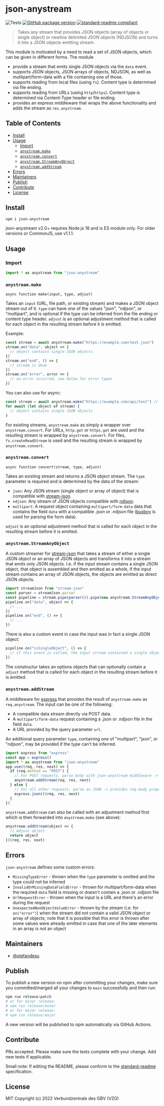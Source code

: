 # json-anystream

![Tests](https://github.com/gbv/json-anystream/workflows/Test/badge.svg)
[![GitHub package version](https://img.shields.io/github/package-json/v/gbv/json-anystream.svg?label=version)](https://github.com/gbv/json-anystream)
[![standard-readme compliant](https://img.shields.io/badge/readme%20style-standard-brightgreen.svg)](https://github.com/RichardLitt/standard-readme)

> Takes any stream that provides JSON objects (array of objects or single object) or newline delimited JSON objects (NDJSON) and turns it into a JSON objects emitting stream.

This module is motivated by a need to read a set of JSON objects, which can be given in different forms. The module

- provide a stream that emits single JSON objects via the `data` event.
- supports JSON objects, JSON arrays of objects, NDJSON, as well as mutlipart/form-data with a file containing one of those.
- supports reading from local files (using `fs`). Content type is determined via file ending.
- supports reading from URLs (using `http`/`https`). Content type is determined via Content-Type header or file ending.
- provides an express middleware that wraps the above functionality and adds the stream as `res.anystream`.

## Table of Contents

- [Install](#install)
- [Usage](#usage)
  - [Import](#import)
  - [`anystream.make`](#anystreammake)
  - [`anystream.convert`](#anystreamconvert)
  - [`anystream.StreamAnyObject`](#anystreamstreamanyobject)
  - [`anystream.addStream`](#anystreamaddstream)
- [Errors](#errors)
- [Maintainers](#maintainers)
- [Publish](#publish)
- [Contribute](#contribute)
- [License](#license)

## Install
```bash
npm i json-anystream
```

json-anystream v2.0+ requires Node.js 18 and is ES module only. For older versions or CommonJS, use v1.1.1.

## Usage

### Import
```js
import * as anystream from "json-anystream"
```

### `anystream.make`
`async function make(input, type, adjust)`

Takes an `input` (URL, file path, or existing stream) and makes a JSON object stream out of it. `type` can have one of the values "json", "ndjson", or "multipart", and is optional if the type can be inferred from the file ending or content type header. `adjust` is an optional adjustment method that is called for each object in the resulting stream before it is emitted.

Example:
```js
const stream = await anystream.make("https://example.com/test.json")
stream.on("data", object => {
  // object contains single JSON objects
})
stream.on("end", () => {
  // stream is done
})
stream.on("error", error => {
  // an error occurred, see below for error types
})
```

You can also use for async:
```js
const stream = await anystream.make("https://example.com/api/test") // assuming content type header is set
for await (let object of stream) {
  // object contains single JSON objects
}
```

For existing streams, `anystream.make` as simply a wrapper over `anystream.convert`. For URLs, `http.get` or `https.get` are used and the resulting stream is wrapped by `anystream.convert`. For files, `fs.createReadStream` is used and the resulting stream is wrapped by `anystream.convert`.

### `anystream.convert`
`async function convert(stream, type, adjust)`

Takes an existing stream and returns a JSON object stream. The `type` parameter is required and is determined by the data of the stream:
- `json`: Any JSON stream (single object or array of object) that is compatible with [stream-json](https://www.npmjs.com/package/stream-json).
- `ndjson`: Any stream of JSON objects compatible with [ndjson](https://www.npmjs.com/package/ndjson).
- `multipart`: A request object containing `multipart/form-data` data that contains the field `data` with a compatible .json or .ndjson file ([busboy](https://www.npmjs.com/package/busboy) is used for parsing the form data).

 `adjust` is an optional adjustment method that is called for each object in the resulting stream before it is emitted.

### `anystream.StreamAnyObject`
A custom streamer for [stream-json](https://www.npmjs.com/package/stream-json) that takes a stream of either a single JSON object or an array of JSON objects and transforms it into a stream that emits only JSON objects. I.e. if the input stream contains a single JSON object, that object is assembled and then emitted as a whole, if the input stream contains an array of JSON objects, the objects are emitted as direct JSON objects.

```js
import streamJson from "stream-json"
const parser = streamJson.parser
const pipeline = stream.pipe(parser()).pipe(new anystream.StreamAnyObject())
pipeline.on("data", object => {
  // ...
})
pipeline.on("end", () => {
  // ...
})
```

There is also a custom event in case the input was in fact a single JSON object:
```js
pipeline.on("isSingleObject", () => {
  // if this event is called, the input stream contained a single object and NOT an array of objects
})
```

The constructur takes an options objects that can optionally contain a `adjust` method that is called for each object in the resulting stream before it is emitted.

### `anystream.addStream`
A middleware for [express](https://www.npmjs.com/package/express) that provides the result of `anystream.make` as `req.anystream`. The input can be one of the following:
- A compatible data stream directly via POST data.
- A `multipart/form-data` request containing a .json or .ndjson file in the field `data`.
- A URL provided by the query parameter `url`.

An additional query parameter `type`, containing one of "multipart", "json", or "ndjson", may be provided if the type can't be inferred.

```js
import express from "express"
const app = express()
import * as anystream from "json-anystream"
app.use((req, res, next) => {
  if (req.method == "POST") {
    // For POST requests, parse body with json-anystream middleware -> provides req.anystream property
    anystream.addStream(req, res, next)
  } else {
    // For all other requests, parse as JSON -> provides req.body property
    express.json()(req, res, next)
  }
})
```

`anystream.addStream` can also be called with an adjustment method first which is then forwarded into `anystream.make` (see above):
```js
anystream.addStream(object => {
  // Adjust object
  return object
})(req, res, next)
```

## Errors
`json-anystream` defines some custom errors:

- `MissingTypeError` - thrown when the `type` parameter is omitted and the type could not be inferred
- `InvalidOrMissingDataFieldError` - thrown for multipart/form-data when the required `data` field is missing or doesn't contain a .json or .ndjson file
- `UrlRequestError` - thrown when the input is a URL and there's an error during the request
- `UnexpectedNonObjectValueError` - thrown by the stream (i.e. for `on("error")`) when the stream did not contain a valid JSON object or array of objects; note that it is possible that this error is thrown after some values were already emitted in case that one of the later elements in an array is not an object

## Maintainers
- [@stefandesu](https://github.com/stefandesu)

## Publish
To publish a new version on npm after committing your changes, make sure you committed/merged all your changes to `main` successfully and then run:

```bash
npm run release:patch
# or for minor release:
# npm run release:minor
# or for major release:
# npm run release:major
```

A new version will be published to npm automatically via GitHub Actions.

## Contribute
PRs accepted. Please make sure the tests complete with your change. Add new tests if applicable.

Small note: If editing the README, please conform to the [standard-readme](https://github.com/RichardLitt/standard-readme) specification.

## License
MIT Copyright (c) 2022 Verbundzentrale des GBV (VZG)
